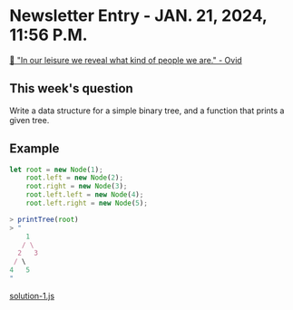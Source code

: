 # Newsletter Entry - JAN. 21, 2024, 11:56 P.M.
[👞 "In our leisure we reveal what kind of people we are." - Ovid](https://buttondown.email/cassidoo/archive/in-our-leisure-we-reveal-what-kind-of-people-we/)


## This week's question
Write a data structure for a simple binary tree, and a function that prints a given tree.

## Example

```js
let root = new Node(1);
    root.left = new Node(2);
    root.right = new Node(3);
    root.left.left = new Node(4);
    root.left.right = new Node(5);

> printTree(root)
> "
    1
   / \
  2   3
 / \
4   5
"
```

[solution-1.js](./solution-1.js)
